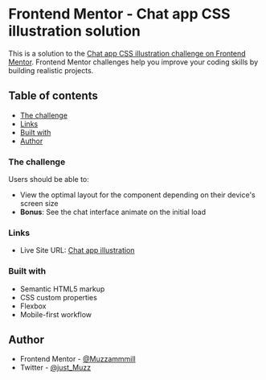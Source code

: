 # Frontend Mentor - Chat app CSS illustration solution

This is a solution to the [Chat app CSS illustration challenge on Frontend Mentor](https://www.frontendmentor.io/challenges/chat-app-css-illustration-O5auMkFqY). Frontend Mentor challenges help you improve your coding skills by building realistic projects. 

## Table of contents

  - [The challenge](#the-challenge)
  - [Links](#links)
  - [Built with](#built-with)
  - [Author](#author)

### The challenge

Users should be able to:

- View the optimal layout for the component depending on their device's screen size
- **Bonus**: See the chat interface animate on the initial load

### Links
- Live Site URL: [Chat app illustration](https://Muzzammmill.github.io/chat-app-css-illustration-master/)

### Built with
- Semantic HTML5 markup
- CSS custom properties
- Flexbox
- Mobile-first workflow

## Author

- Frontend Mentor - [@Muzzammmill](https://www.frontendmentor.io/profile/Muzzammmill)
- Twitter - [@just_Muzz](https://www.twitter.com/just_Muzz)